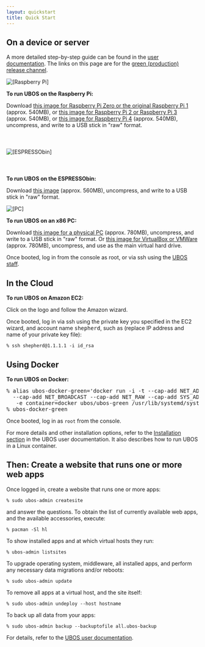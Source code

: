 ```yaml
---
layout: quickstart
title: Quick Start
---
```


## On a device or server

A more detailed step-by-step guide can be found in the [user documentation](/docs/users/).
The links on this page are for the [green (production) release channel](/docs/developers/buildrelease.html).

<div class="platforms">
 <div>
  <img src="/images/rpi-83x100.png" alt="[Raspberry Pi]">
  <p><b>To run UBOS on the Raspberry Pi:</b></p>
  <p>Download <a href="http://depot.ubos.net/green/armv6h/images/ubos_green_armv6h-rpi_LATEST.img.xz">this
     image for Raspberry Pi&nbsp;Zero or the original Raspberry Pi 1</a> (approx. 540MB), or
     <a href="http://depot.ubos.net/green/armv7h/images/ubos_green_armv7h-rpi2_LATEST.img.xz">this
     image for Raspberry Pi&nbsp;2 or Raspberry Pi&nbsp;3</a> (approx. 540MB), or
     <a href="http://depot.ubos.net/green/armv7h/images/ubos_green_armv7h-rpi4_LATEST.img.xz">this
     image for Raspberry Pi&nbsp;4</a> (approx. 540MB),
     uncompress, and write to a USB stick in "raw" format.</p>
 </div>
 <div>
  <img src="/images/espressobin-175x22.png" alt="[ESPRESSObin]" style="margin: 39px 0">
  <p><b>To run UBOS on the ESPRESSObin:</b></p>
  <p>Download <a href="http://depot.ubos.net/green/aarch64/images/ubos_green_aarch64-espressobin_LATEST.img.xz">this
     image</a> (approx. 560MB), uncompress, and write to a USB stick in "raw" format.</p>
 </div>
 <div>
  <img src="/images/pc-79x100.png" alt="[PC]">
  <p><b>To run UBOS on an x86 PC:</b></p>
  <p>Download <a href="http://depot.ubos.net/green/x86_64/images/ubos_green_x86_64-pc_LATEST.img.xz">this
     image for a physical PC</a> (approx. 780MB), uncompress, and write to a USB stick in "raw" format. Or
     <a href="http://depot.ubos.net/green/x86_64/images/ubos_green_x86_64-vbox_LATEST.vmdk.xz">this
     image for VirtualBox or VMWare</a> (approx. 780MB), uncompress, and use as the main virtual hard drive.</p>
 </div>
</div>

Once booted, log in from the console as root, or via ssh using the
[UBOS staff](/docs/users/shepherd-staff.html).

<h2>In the Cloud</h2>
<div class="platforms">
 <div>
  <p><b>To run UBOS on Amazon EC2:</b></p>
  <script id="ubos-amazon-ec2-image-latest" src="/include/amazon-ec2-image-latest.js"></script>
  <p>Click on the logo and follow the Amazon wizard.</p>
 </div>
</div>

Once booted, log in via ssh using the private key you specified in the EC2 wizard, and
account name <tt>shepherd</tt>, such as (replace IP address and name of your private key
file):

    % ssh shepherd@1.1.1.1 -i id_rsa

<h2>Using Docker</h2>
<div class="platforms">
 <div>
  <p><b>To run UBOS on Docker:</b></p>
  <pre style="max-width: 100%">% alias ubos-docker-green='docker run -i -t --cap-add NET_ADMIN --cap-add NET_BIND_SERVICE
  --cap-add NET_BROADCAST --cap-add NET_RAW --cap-add SYS_ADMIN -v /sys/fs/cgroup:/sys/fs/cgroup:ro
   -e container=docker ubos/ubos-green /usr/lib/systemd/systemd'
% ubos-docker-green</pre>
 </div>
</div>

Once booted, log in as <code>root</code> from the console.

For more details and other installation options, refer to the
[Installation section](/docs/users/installation.html) in the
UBOS user documentation. It also describes how to run UBOS in a Linux container.

## Then: Create a website that runs one or more web apps

Once logged in, create a website that runs one or more apps:

    % sudo ubos-admin createsite

and answer the questions. To obtain the list of currently available web apps,
and the available accessories, execute:

    % pacman -Sl hl

To show installed apps and at which virtual hosts they run:

    % ubos-admin listsites

To upgrade operating system, middleware, all installed apps, and perform any
necessary data migrations and/or reboots:

    % sudo ubos-admin update

To remove all apps at a virtual host, and the site itself:

    % sudo ubos-admin undeploy --host hostname

To back up all data from your apps:

    % sudo ubos-admin backup --backuptofile all.ubos-backup

For details, refer to the [UBOS user documentation](/docs/users/).
